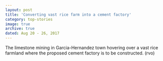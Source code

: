 ```yaml
---
layout: post
title: 'Converting vast rice farm into a cement factory'
category: top-stories
image: true
archive: true
dated: Aug 20 - 26, 2017
---
```


The limestone mining in Garcia-Hernandez town hovering over a vast rice farmland where the proposed cement factory is to be constructed. (rvo)